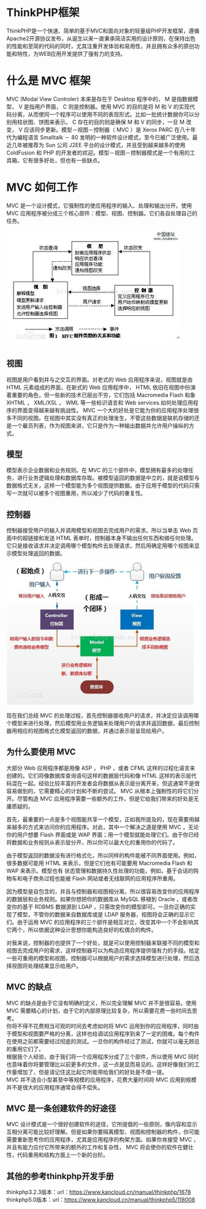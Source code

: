 # ThinkPHP框架
ThinkPHP是一个快速、简单的基于MVC和面向对象的轻量级PHP开发框架，遵循Apache2开源协议发布，从诞生以来一直秉承简洁实用的设计原则，在保持出色的性能和至简的代码的同时，尤其注重开发体验和易用性，并且拥有众多的原创功能和特性，为WEB应用开发提供了强有力的支持。
# 什么是 MVC 框架 
MVC (Modal View Controler) 本来是存在于 Desktop 程序中的， M 是指数据模型， V 是指用户界面， C 则是控制器。使用 MVC 的目的是将 M 和 V 的实现代码分离，从而使同一个程序可以使用不同的表现形式。比如一批统计数据你可以分别用柱状图、饼图来表示。 C 存在的目的则是确保 M 和 V 的同步，一旦 M 改变， V 应该同步更新。模型－视图－控制器（ MVC ）是 Xerox PARC 在八十年代为编程语言 Smalltalk － 80 发明的一种软件设计模式，至今已被广泛使用。最近几年被推荐为 Sun 公司 J2EE 平台的设计模式，并且受到越来越多的使用  ColdFusion  和  PHP  的开发者的欢迎。模型－视图－控制器模式是一个有用的工具箱，它有很多好处，但也有一些缺点。
# MVC 如何工作 

MVC 是一个设计模式，它强制性的使应用程序的输入、处理和输出分开。使用 MVC 应用程序被分成三个核心部件：模型、视图、控制器。它们各自处理自己的任务。  

![thinkphp-1](images/thinkphp.md-0.PNG)

## 视图  
视图是用户看到并与之交互的界面。对老式的 Web 应用程序来说，视图就是由 HTML 元素组成的界面，在新式的 Web 应用程序中， HTML 依旧在视图中扮演着重要的角色，但一些新的技术已层出不穷，它们包括 Macromedia Flash 和象 XHTML ， XML/XSL ， WML 等一些标识语言和 Web services.如何处理应用程序的界面变得越来越有挑战性。 MVC 一个大的好处是它能为你的应用程序处理很多不同的视图。在视图中其实没有真正的处理发生，不管这些数据是联机存储的还是一个雇员列表，作为视图来讲，它只是作为一种输出数据并允许用户操纵的方式。 

##  模型

 模型表示企业数据和业务规则。在 MVC 的三个部件中，模型拥有最多的处理任务，进行业务逻辑处理和数据库存取。被模型返回的数据是中立的，就是说模型与数据格式无关，这样一个模型能为多个视图提供数据。由于应用于模型的代码只需写一次就可以被多个视图重用，所以减少了代码的重复性。 

##  控制器  

控制器接受用户的输入并调用模型和视图去完成用户的需求。所以当单击 Web 页面中的超链接和发送 HTML 表单时，控制器本身不输出任何东西和做任何处理。它只是接收请求并决定调用哪个模型构件去处理请求，然后用确定用哪个视图来显示模型处理返回的数据。

![thinkphp-2](images/thinkphp.md-1.PNG)


现在我们总结 MVC 的处理过程，首先控制器接收用户的请求，并决定应该调用哪个模型来进行处理，然后模型用业务逻辑来处理用户的请求并返回数据，最后控制器用相应的视图格式化模型返回的数据，并通过表示层呈现给用户。  

## 为什么要使用  MVC
大部分 Web 应用程序都是用像 ASP ， PHP ，或者 CFML 这样的过程化语言来创建的。它们将像数据库查询语句这样的数据层代码和像 HTML 这样的表示层代码混在一起。经验比较丰富的开发者会将数据从表示层分离开来，但这通常不是很容易做到的，它需要精心的计划和不断的尝试。 MVC 从根本上强制性的将它们分开。尽管构造 MVC 应用程序需要一些额外的工作，但是它给我们带来的好处是无庸质疑的。  

首先，最重要的一点是多个视图能共享一个模型，正如我所提及的，现在需要用越来越多的方式来访问你的应用程序。对此，其中一个解决之道是使用 MVC ，无论你的用户想要 Flash 界面或是  WAP  界面；用一个模型就能处理它们。由于你已经将数据和业务规则从表示层分开，所以你可以最大化的重用你的代码了。  

由于模型返回的数据没有进行格式化，所以同样的构件能被不同界面使用。例如，很多数据可能用 HTML 来表示，但是它们也有可能要用 Macromedia Flash 和 WAP 来表示。模型也有 状态管理和数据持久性处理的功能，例如，基于会话的购物车和电子商务过程也能被 Flash 网站或者无线联网的应用程序所重用。  

因为模型是自包含的，并且与控制器和视图相分离，所以很容易改变你的应用程序的数据层和业务规则。如果你想把你的数据库从 MySQL 移植到 Oracle ，或者改变你的基于 RDBMS 数据源到 LDAP ，只需改变你的模型即可。一旦你正确的实现了模型，不管你的数据来自数据库或是 LDAP 服务器，视图将会正确的显示它们。由于运用 MVC 的应用程序的三个部件是相互对立，改变其中一个不会影响其它两个，所以依据这种设计思想你能构造良好的松偶合的构件。  

对我来说，控制器的也提供了一个好处，就是可以使用控制器来联接不同的模型和视图去完成用户的需求，这样控制器可以为构造应用程序提供强有力的手段。给定一些可重用的模型和视图，控制器可以根据用户的需求选择模型进行处理，然后选择视图将处理结果显示给用户。  

## MVC 的缺点  

MVC 的缺点是由于它没有明确的定义，所以完全理解 MVC 并不是很容易。使用 MVC 需要精心的计划，由于它的内部原理比较复杂，所以需要花费一些时间去思考。  
你将不得不花费相当可观的时间去考虑如何将 MVC 运用到你的应用程序，同时由于模型和视图要严格的分离，这样也给调试应用程序到来了一定的困难。每个构件在使用之前都需要经过彻底的测试。一旦你的构件经过了测试，你就可以毫无顾忌的重用它们了。  
根据我个人经验，由于我们将一个应用程序分成了三个部件，所以使用 MVC 同时也意味着你将要管理比以前更多的文件，这一点是显而易见的。这样好像我们的工作量增加了，但是请记住这比起它所能带给我们的好处是不值一提。  
MVC 并不适合小型甚至中等规模的应用程序，花费大量时间将 MVC 应用到规模并不是很大的应用程序通常会得不偿失。  

## MVC 是一条创建软件的好途径  

MVC 设计模式是一个很好创建软件的途径，它所提倡的一些原则，像内容和显示互相分离可能比较好理解。但是如果你要隔离模型、视图和控制器的构件，你可能需要重新思考你的应用程序，尤其是应用程序的构架方面。如果你肯接受 MVC ，并且有能力应付它所带来的额外的工作和复杂性， MVC 将会使你的软件在健壮性，代码重用和结构方面上一个新的台阶。

## 其他的参考thinkphp开发手册
thinkphp3.2.3版本：url：https://www.kancloud.cn/manual/thinkphp/1678
thinkphp5.0版本：url：https://www.kancloud.cn/manual/thinkphp5/118008












